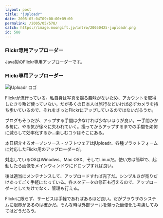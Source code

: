 ```yaml
---
layout: post
title: "jUploadr"
date: 2005-05-04T09:00:00+09:00
permalink: /2005/05/578/
catch: https://image.moongift.jp/intro/20050425-juploadr.png
id: 588
---
```

### Flickr専用アップローダー
  
Java製のFlickr専用アップローダーです。  
<!--more-->  

### Flickr専用アップローダー
  

![jUploadr ロゴ](https://image.moongift.jp/intro/20050425-juploadr.png "jUploadr ロゴ")

  

Flickrが流行っている。私自身は写真を撮る趣味がないため、アカウントを取得したきり殆ど使っていない。だが多くの日本人は旅行などいけば必ずカメラを持ち歩いているので、それをさっとFlickrにアップしているのではないだろうか。

  

ブログもそうだが、アップする手間は少なければ少ないほうが良い。一手間かかる毎に、やる気が徐々に失われていく。撮ってからアップするまでの手間を如何に減らして効率化するか…楽しむコツはそこにある。

  

本日紹介するオープンソース・ソフトウェアはjUploadr、各種プラットフォームに対応したFlickr用のアップローダーだ。

  

対応しているOSはWinodws、Mac OSX、そしてLinuxだ。使い方は簡単で、起動したら画像をメインウィンドウにドロップすれば良い。

  

後は適当にメンテナンスして、アップロードすれば完了だ。シンプルさが売りだけあってごく手軽になっている。各メタデータの修正も行えるので、アップローダーとしてだけでなく、管理も行える。

  

Flickrに限らず、サービスは手軽であればあるほど良い。だがブラウザのシステムに限界があるのは確かだ。そんな時は外部ツールを頼った簡便化も考慮してみてはどうだろう。

  

